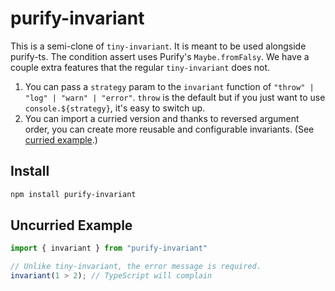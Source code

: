 # purify-invariant

This is a semi-clone of `tiny-invariant`. It is meant to be used alongside purify-ts. The condition assert uses Purify's `Maybe.fromFalsy`. We have a couple extra features that the regular `tiny-invariant` does not.

1. You can pass a `strategy` param to the `invariant` function of `"throw" | "log" | "warn" | "error"`. `throw` is the default but if you just want to use `console.${strategy}`, it's easy to switch up.
2. You can import a curried version and thanks to reversed argument order, you can create more reusable and configurable invariants. (See <a href="#curried">curried example</a>.)

## Install

```sh
npm install purify-invariant
```

## Uncurried Example

```ts
import { invariant } from "purify-invariant"

// Unlike tiny-invariant, the error message is required.
invariant(1 > 2); // TypeScript will complain
